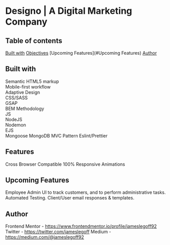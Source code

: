 #  Designo | A Digital Marketing Company

## Table of contents
[Built with](#built-with)
[Objectives](#objectives)
[Upcoming Features](#Upcoming Features)
[Author](#author)

## Built with
Semantic HTML5 markup  
Mobile-first workflow  
Adaptive Design  
CSS/SASS  
GSAP  
BEM Methodology  
JS  
NodeJS  
Nodemon  
EJS  
Mongoose
MongoDB
MVC Pattern
Eslint/Prettier

## Features
Cross Browser Compatible 
100% Responsive
Animations

## Upcoming Features
Employee Admin UI to track customers, and to perform administrative tasks.
Automated Testing.
Client/User email responses & templates.

## Author

Frontend Mentor - https://www.frontendmentor.io/profile/jameslegoff92
Twitter - https://twitter.com/jameslegoff
Medium - https://medium.com/@jameslegoff92
